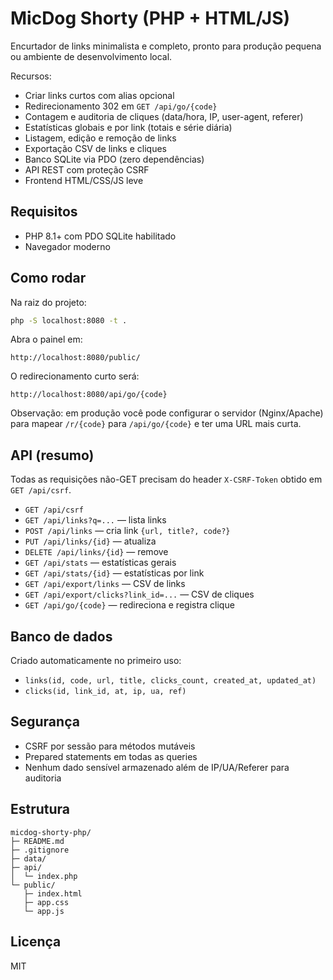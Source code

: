 # MicDog Shorty (PHP + HTML/JS)

Encurtador de links minimalista e completo, pronto para produção pequena ou ambiente de desenvolvimento local.

Recursos:
- Criar links curtos com alias opcional
- Redirecionamento 302 em `GET /api/go/{code}`
- Contagem e auditoria de cliques (data/hora, IP, user-agent, referer)
- Estatísticas globais e por link (totais e série diária)
- Listagem, edição e remoção de links
- Exportação CSV de links e cliques
- Banco SQLite via PDO (zero dependências)
- API REST com proteção CSRF
- Frontend HTML/CSS/JS leve

## Requisitos
- PHP 8.1+ com PDO SQLite habilitado
- Navegador moderno

## Como rodar
Na raiz do projeto:

```bash
php -S localhost:8080 -t .
```

Abra o painel em:
```
http://localhost:8080/public/
```
O redirecionamento curto será:
```
http://localhost:8080/api/go/{code}
```

Observação: em produção você pode configurar o servidor (Nginx/Apache) para mapear `/r/{code}` para `/api/go/{code}` e ter uma URL mais curta.

## API (resumo)
Todas as requisições não-GET precisam do header `X-CSRF-Token` obtido em `GET /api/csrf`.

- `GET /api/csrf`
- `GET /api/links?q=...` — lista links
- `POST /api/links` — cria link `{url, title?, code?}`
- `PUT /api/links/{id}` — atualiza
- `DELETE /api/links/{id}` — remove
- `GET /api/stats` — estatísticas gerais
- `GET /api/stats/{id}` — estatísticas por link
- `GET /api/export/links` — CSV de links
- `GET /api/export/clicks?link_id=...` — CSV de cliques
- `GET /api/go/{code}` — redireciona e registra clique

## Banco de dados
Criado automaticamente no primeiro uso:
- `links(id, code, url, title, clicks_count, created_at, updated_at)`
- `clicks(id, link_id, at, ip, ua, ref)`

## Segurança
- CSRF por sessão para métodos mutáveis
- Prepared statements em todas as queries
- Nenhum dado sensível armazenado além de IP/UA/Referer para auditoria

## Estrutura
```
micdog-shorty-php/
├─ README.md
├─ .gitignore
├─ data/
├─ api/
│  └─ index.php
└─ public/
   ├─ index.html
   ├─ app.css
   └─ app.js
```

## Licença
MIT
